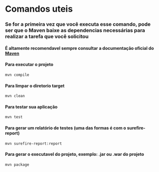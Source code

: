 # Comandos uteis

### Se for a primeira vez que você executa esse comando, pode ser que o Maven baixe as dependencias necessárias para realizar a tarefa que você solicitou
#### É altamente recomendavel sempre consultar a documentação oficial do <a href="https://maven.apache.org">Maven</a>
#### Para executar o projeto
````
mvn compile
````

#### Para limpar o diretorio target
````
mvn clean
````

#### Para testar sua aplicação
````
mvn test
````
#### Para gerar um relatório de testes (uma das formas é com o surefire-report)
````
mvn surefire-report:report
````
#### Para gerar o executavel do projeto, exemplo: .jar ou .war do projeto
````
mvn package
````
#### 
